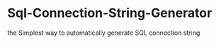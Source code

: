 # Sql-Connection-String-Generator
 
the Simplest way to automatically generate SQL connection string
